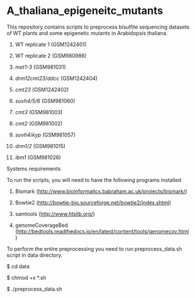 # A_thaliana_epigeneitc_mutants

This repository contains scripts to preprocess bisulfite sequencing datasets of WT plants and some epigenetic mutants in Arabidopsis thaliana. 

1. WT replicate 1 (GSM1242401)

2. WT replicate 2 (GSM980986)

3. *met1-3* (GSM981031)

4. *drm12cmt23*/*ddcc* (GSM1242404)

5. *cmt23* (GSM1242402)

6. *suvh4/5/6* (GSM981060)

7. *cmt3* (GSM981003) 

8. *cmt2* (GSM981002)

9.  *suvh4*/*kyp* (GSM981057)

10.  *drm1/2* (GSM981015)

11.  *ibm1* (GSM981026)


Systems requirements

To run the scripts, you will need to have the following programs installed
 
1. Bismark (http://www.bioinformatics.babraham.ac.uk/projects/bismark/)

2. Bowtie2 (http://bowtie-bio.sourceforge.net/bowtie2/index.shtml)

3. samtools (http://www.htslib.org/)

4. genomeCoverageBed (http://bedtools.readthedocs.io/en/latest/content/tools/genomecov.html)

To perform the entire preprocessing you need to run preprocess_data.sh script in data directory.

$ cd data

$ chmod +x *.sh

$ ./preprocess_data.sh



